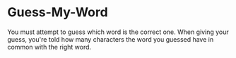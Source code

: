 # Guess-My-Word
You must attempt to guess which word is the correct one. When giving your guess, you're told how many characters the word you guessed have in common with the right word.
